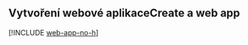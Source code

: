 ## <a name="create-a-web-app"></a><span data-ttu-id="f4cf2-101">Vytvoření webové aplikace</span><span class="sxs-lookup"><span data-stu-id="f4cf2-101">Create a web app</span></span>

[!INCLUDE [web-app-no-h](app-service-web-create-web-app-no-h.md)]